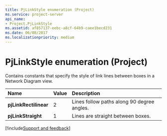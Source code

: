 ```yaml
---
title: PjLinkStyle enumeration (Project)
ms.service: project-server
api_name:
- Project.PjLinkStyle
ms.assetid: af857137-eebc-a8cf-64b9-caee1becd231
ms.date: 06/08/2017
ms.localizationpriority: medium
---
```



# PjLinkStyle enumeration (Project)

Contains constants that specify the style of link lines between boxes in a Network Diagram view. 

|Name|Value|Description|
|:-----|:-----|:-----|
|**pjLinkRectilinear**|2|Lines follow paths along 90 degree angles.|
|**pjLinkStraight**|1|Lines are straight between boxes.|

[!include[Support and feedback](~/includes/feedback-boilerplate.md)]